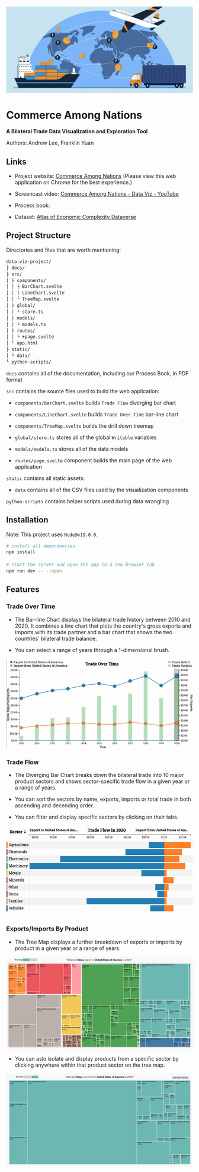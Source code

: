 ![](static/images/cover.jpg)

# Commerce Among Nations

**A Bilateral Trade Data Visualization and Exploration Tool**

Authors: Andrew Lee, Franklin Yuan

## Links

- Project website: [Commerce Among Nations](https://candrewlee14.github.io/data-viz-project/) (Please view this web application on Chrome for the best experience.)

- Screencast video: [Commerce Among Nations - Data Viz - YouTube](https://youtu.be/OXdyF8Prxyw)

- Process book:

- Dataset: [Atlas of Economic Complexity Dataverse](https://dataverse.harvard.edu/dataverse/atlas)

## Project Structure

Directories and files that are worth mentioning:

```bash
data-viz-project/
├ docs/
├ src/
│ ├ components/
│ │ ├ BarChart.svelte
│ │ ├ LineChart.svelte
│ │ └ TreeMap.svelte
│ ├ global/
│ │ └ store.ts
│ ├ models/
│ │ └ models.ts
│ ├ routes/
│ │ └ +page.svelte
│ └ app.html
├ static/
│ └ data/
└ python-scripts/
```
`docs` contains all of the documentation, including our Process Book, in PDF format

`src` contains the source files used to build the web application:

* `components/BarChart.svelte`  builds `Trade Flow` diverging bar chart 

* `components/LineChart.svelte` builds `Trade Over Time` bar-line chart

* `components/TreeMap.svelte` builds the drill down treemap 

* `global/store.ts` stores all of the global `Writable` variables

* `models/models.ts` stores all of the data models

* `routes/page.svelte` component builds the main page of the web application

`static` contains all static assets:

* `data`  contains all of the CSV files used by the visualization components

`python-scripts` contains helper scripts used during data wrangling

## Installation

Note: This project uses `Node@v19.0.0`.

```bash
# install all dependencies
npm install

# start the server and open the app in a new browser tab
npm run dev -- --open
```

## Features

### Trade Over Time

* The Bar-line Chart displays the bilateral trade history between 2010 and 2020. It combines a line chart that plots the country's gross exports and imports with its trade partner and a bar chart that shows the two countries' bilateral trade balance.

* You can select a range of years through a 1-dimensional brush.

![](static/images/bar-line-chart.jpg)

### Trade Flow

* The Diverging Bar Chart breaks down the bilateral trade into 10 major product sectors and shows sector-specific trade flow in a given year or a range of years.

* You can sort the sectors by name, exports, imports or total trade in both ascending and decending order. 

* You can filter and display specific sectors by clicking on their tabs.

![](static/images/diverging-bar-chart.jpg) 

### Exports/Imports By Product

* The Tree Map displays a further breakdown of exports or imports by product in a given year or a range of years.

![](static/images/treemap-1.jpg)

* You can aslo isolate and display products from a specific sector by clicking anywhere within that product sector on the tree map.

![](static/images/treemap-2.jpg)
